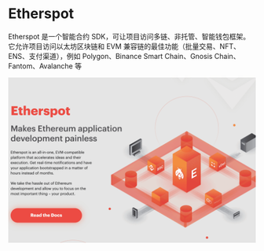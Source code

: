 # Etherspot

Etherspot 是一个智能合约 SDK，可让项目访问多链、非托管、智能钱包框架。它允许项目访问以太坊区块链和 EVM 兼容链的最佳功能（批量交易、NFT、ENS、支付渠道），例如 Polygon、Binance Smart Chain、Gnosis Chain、Fantom、Avalanche 等

![etherspot-dapp-other-ethereum-image1_d1a71b85905fa4562edcd66f0a75314f](etherspot-dapp-other-ethereum-image1_d1a71b85905fa4562edcd66f0a75314f.png)
